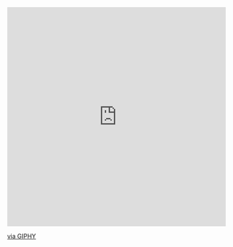 <div style="width:100%;height:0;padding-bottom:100%;position:relative;"><iframe src="https://giphy.com/embed/hqU2KkjW5bE2v2Z7Q2" width="100%" height="100%" style="position:absolute" frameBorder="0" class="giphy-embed" allowFullScreen></iframe></div><p><a href="https://giphy.com/stickers/code-creating-rockd-hqU2KkjW5bE2v2Z7Q2">via GIPHY</a></p>
